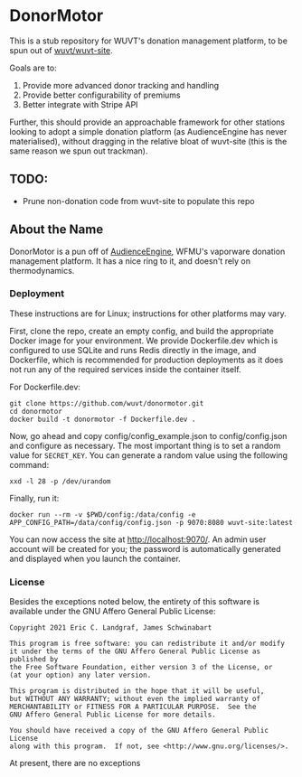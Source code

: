 # DonorMotor

This is a stub repository for WUVT's donation management platform, to be spun out of
[wuvt/wuvt-site](https://github.com/wuvt/wuvt-site).

Goals are to:

1. Provide more advanced donor tracking and handling
2. Provide better configurability of premiums
3. Better integrate with Stripe API

Further, this should provide an approachable framework for other stations looking to
adopt a simple donation platform (as AudienceEngine has never materialised), without
dragging in the relative bloat of wuvt-site (this is the same reason we spun out
trackman).

## TODO:

- Prune non-donation code from wuvt-site to populate this repo

## About the Name

DonorMotor is a pun off of [AudienceEngine](https://en.wikipedia.org/wiki/The_Audience_Engine),
WFMU's vaporware donation management platform. It has a nice ring to it, and doesn't rely on
thermodynamics.

### Deployment
These instructions are for Linux; instructions for other platforms may vary.

First, clone the repo, create an empty config, and build the appropriate Docker
image for your environment. We provide Dockerfile.dev which is configured to
use SQLite and runs Redis directly in the image, and Dockerfile, which is
recommended for production deployments as it does not run any of the required
services inside the container itself.

For Dockerfile.dev:
```
git clone https://github.com/wuvt/donormotor.git
cd donormotor
docker build -t donormotor -f Dockerfile.dev .
```

Now, go ahead and copy config/config_example.json to config/config.json and
configure as necessary. The most important thing is to set a random value for
`SECRET_KEY`. You can generate a random value using the following command:
```
xxd -l 28 -p /dev/urandom
```

Finally, run it:
```
docker run --rm -v $PWD/config:/data/config -e APP_CONFIG_PATH=/data/config/config.json -p 9070:8080 wuvt-site:latest
```

You can now access the site at <http://localhost:9070/>. An admin user account
will be created for you; the password is automatically generated and displayed
when you launch the container.

### License

Besides the exceptions noted below, the entirety of this software is available
under the GNU Affero General Public License:

```
Copyright 2021 Eric C. Landgraf, James Schwinabart

This program is free software: you can redistribute it and/or modify
it under the terms of the GNU Affero General Public License as published by
the Free Software Foundation, either version 3 of the License, or
(at your option) any later version.

This program is distributed in the hope that it will be useful,
but WITHOUT ANY WARRANTY; without even the implied warranty of
MERCHANTABILITY or FITNESS FOR A PARTICULAR PURPOSE.  See the
GNU Affero General Public License for more details.

You should have received a copy of the GNU Affero General Public License
along with this program.  If not, see <http://www.gnu.org/licenses/>.
```

At present, there are no exceptions
